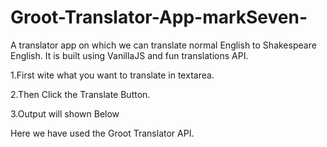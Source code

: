 # Groot-Translator-App-markSeven-
A translator app on which we can translate normal English to Shakespeare English. It is built using VanillaJS and fun translations API.

1.First wite what you want to translate in textarea.

2.Then Click the Translate Button.

3.Output will shown Below

Here we have used the Groot Translator API.
